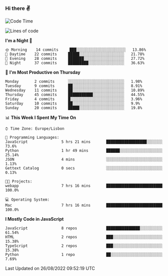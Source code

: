 ### Hi there :v:

<!--
**eusebioaddsilva/eusebioaddsilva** is a ✨ _special_ ✨ repository because its `README.md` (this file) appears on your GitHub profile.

<!--START_SECTION:waka-->
![Code Time](http://img.shields.io/badge/Code%20Time-26%20hrs%203%20mins-blue)

![Lines of code](https://img.shields.io/badge/From%20Hello%20World%20I%27ve%20Written-644%20Thousand%20lines%20of%20code-blue)

**I'm a Night 🦉** 

```text
🌞 Morning    14 commits     ███░░░░░░░░░░░░░░░░░░░░░░   13.86% 
🌆 Daytime    22 commits     █████░░░░░░░░░░░░░░░░░░░░   21.78% 
🌃 Evening    28 commits     ███████░░░░░░░░░░░░░░░░░░   27.72% 
🌙 Night      37 commits     █████████░░░░░░░░░░░░░░░░   36.63%

```
📅 **I'm Most Productive on Thursday** 

```text
Monday       2 commits      ░░░░░░░░░░░░░░░░░░░░░░░░░   1.98% 
Tuesday      9 commits      ██░░░░░░░░░░░░░░░░░░░░░░░   8.91% 
Wednesday    11 commits     ██░░░░░░░░░░░░░░░░░░░░░░░   10.89% 
Thursday     45 commits     ███████████░░░░░░░░░░░░░░   44.55% 
Friday       4 commits      █░░░░░░░░░░░░░░░░░░░░░░░░   3.96% 
Saturday     10 commits     ██░░░░░░░░░░░░░░░░░░░░░░░   9.9% 
Sunday       20 commits     █████░░░░░░░░░░░░░░░░░░░░   19.8%

```


📊 **This Week I Spent My Time On** 

```text
⌚︎ Time Zone: Europe/Lisbon

💬 Programming Languages: 
JavaScript               5 hrs 21 mins       ██████████████████░░░░░░░   73.6% 
Python                   1 hr 49 mins        ██████░░░░░░░░░░░░░░░░░░░   25.14% 
JSON                     4 mins              ░░░░░░░░░░░░░░░░░░░░░░░░░   1.13% 
Gettext Catalog          0 secs              ░░░░░░░░░░░░░░░░░░░░░░░░░   0.13%

🐱‍💻 Projects: 
webapp                   7 hrs 16 mins       █████████████████████████   100.0%

💻 Operating System: 
Mac                      7 hrs 16 mins       █████████████████████████   100.0%

```

**I Mostly Code in JavaScript** 

```text
JavaScript               8 repos             ███████████████░░░░░░░░░░   61.54% 
HTML                     2 repos             ███░░░░░░░░░░░░░░░░░░░░░░   15.38% 
TypeScript               2 repos             ███░░░░░░░░░░░░░░░░░░░░░░   15.38% 
Python                   1 repo              ██░░░░░░░░░░░░░░░░░░░░░░░   7.69%

```



 Last Updated on 26/08/2022 09:52:19 UTC
<!--END_SECTION:waka-->
